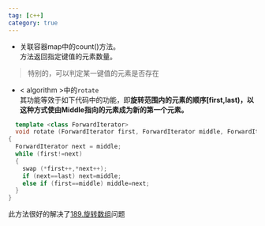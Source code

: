 ```yaml
---
tag: [c++]
category: true
---
```

* 关联容器map中的count()方法。  
方法返回指定键值的元素数量。

>特别的，可以判定某一键值的元素是否存在

- < algorithm >中的`rotate`  
  其功能等效于如下代码中的功能，即**旋转范围内的元素的顺序[first,last)，以这种方式使由Middle指向的元素成为新的第一个元素。**
```c++
  template <class ForwardIterator>
  void rotate (ForwardIterator first, ForwardIterator middle, ForwardIterator last)
{
  ForwardIterator next = middle;
  while (first!=next)
  {
    swap (*first++,*next++);
    if (next==last) next=middle;
    else if (first==middle) middle=next;
  }
}
 ```
 此方法很好的解决了[189.旋转数组](https://leetcode-cn.com/problems/rotate-array/)问题

